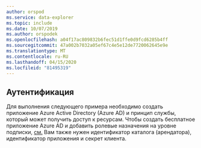 ```yaml
---
author: orspod
ms.service: data-explorer
ms.topic: include
ms.date: 10/07/2019
ms.author: orspodek
ms.openlocfilehash: a04f17ac809832b6fec51d1ffe0d9fcd6285b4ff
ms.sourcegitcommit: 47a002b7032a05ef67c4e5e12de7720062645e9e
ms.translationtype: MT
ms.contentlocale: ru-RU
ms.lasthandoff: 04/15/2020
ms.locfileid: "81495319"
---
```

## <a name="authentication"></a>Аутентификация

Для выполнения следующего примера необходимо создать приложение Azure Active Directory (Azure AD) и принцип службы, который может получить доступ к ресурсам. Чтобы создать бесплатное приложение Azure AD и добавить ролевые назначения на уровне подписки, [см.](/azure/active-directory/develop/howto-create-service-principal-portal) Вам также нужен идентификатор каталога (арендатора), идентификатор приложения и секрет клиента.
